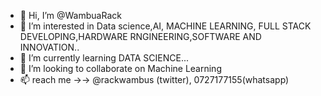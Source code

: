 - 👋 Hi, I’m @WambuaRack
- 👀 I’m interested in Data science,AI, MACHINE LEARNING, FULL STACK DEVELOPING,HARDWARE RNGINEERING,SOFTWARE AND INNOVATION..
- 🌱 I’m currently learning DATA SCIENCE...
- 💞️ I’m looking to collaborate on Machine Learning
- 📫 reach me ->-> @rackwambus (twitter), 0727177155(whatsapp)


<!---
WambuaRack/WambuaRack is a ✨ special ✨ repository because its `README.md` (this file) appears on your GitHub profile.
You can click the Preview link to take a look at your changes.
--->
